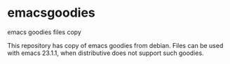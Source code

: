 # emacsgoodies
emacs goodies files copy

This repository has copy of emacs goodies from debian.
Files can be used with emacs 23.1.1, when distributive does not support such goodies.
